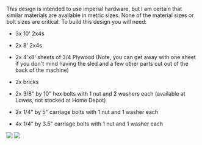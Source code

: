 This design is intended to use imperial hardware, but I am certain that similar materials are available in metric sizes. None of the material sizes or bolt sizes are critical. To build this design you will need:

* 3x 10' 2x4s

* 2x 8'  2x4s

* 2x 4'x8' sheets of 3/4 Plywood (Note, you can get away with one sheet if you don't mind having the sled and a few other parts cut out of the back of the machine)

* 2x bricks

* 2x 3/8" by 10" hex bolts with 1 nut and 2 washers each (available at Lowes, not stocked at Home Depot)

* 2x 1/4" by 5" carriage bolts with 1 nut and 1 washer each

* 4x 1/4" by 3.5" carriage bolts with 1 nut and 1 washer each

![](https://raw.githubusercontent.com/MaslowCommunityGarden/Bolt-Together-Maslow-Frame/master/Pictures/Hardware%20to%20Buy.jpg)
![](https://raw.githubusercontent.com/MaslowCommunityGarden/Bolt-Together-Maslow-Frame/master/Pictures/2x4s%20to%20Buy.jpg)
